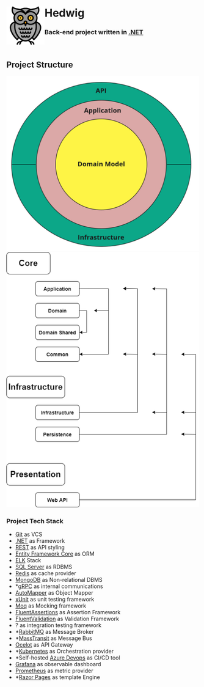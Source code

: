 # Hedwig <img align="left" width="100" height="100" src="https://github.com/smzerehpoush/hedwig/blob/main/docs/images/hedwig.png?raw=true" />
### Back-end project written in [.NET](https://dotnet.microsoft.com/)
<br/>

## Project Structure
<img src="https://github.com/smzerehpoush/hedwig/blob/main/docs/images/clean_architecture.jpg?raw=true" />
<img src="https://github.com/smzerehpoush/hedwig/blob/main/docs/images/application_architecture.png?raw=true" />

### Project Tech Stack
- [Git](https://git-scm.com) as VCS
- [.NET](https://dotnet.microsoft.com/) as Framework
- [REST](https://en.wikipedia.org/wiki/Representational_state_transfer) as API styling
- [Entity Framework Core](https://github.com/dotnet/efcore#entity-framework-core) as ORM
- [ELK](https://www.elastic.co/what-is/elk-stack) Stack
- [SQL Server](https://www.microsoft.com/en-au/sql-server/sql-server-2019) as RDBMS
- [Redis](https://redis.io/) as cache provider
- [MongoDB](https://www.mongodb.com/) as Non-relational DBMS
- *[gRPC](https://en.wikipedia.org/wiki/GRPC) as internal communications
- [AutoMapper](https://automapper.org/) as Object Mapper
- [xUnit](https://xunit.net/) as unit testing framework
- [Moq](https://github.com/moq/moq) as Mocking framework
- [FluentAssertions](https://fluentassertions.com/) as Assertion Framework
- [FluentValidation](https://fluentvalidation.net/) as Validation Framework
- ? as integration testing framework
- *[RabbitMQ](https://www.rabbitmq.com/) as Message Broker
- *[MassTransit](https://masstransit-project.com/) as Message Bus
- [Ocelot](https://github.com/ThreeMammals/Ocelot) as API Gateway
- *[Kubernetes](https://kubernetes.io/) as Orchestration provider
- *Self-hosted [Azure Devops](https://azure.microsoft.com/en-us/services/devops/) as CI/CD tool
- [Grafana](https://grafana.com/) as observable dashboard
- [Prometheus](https://prometheus.io/) as metric provider
- *[Razor Pages](https://docs.microsoft.com/en-us/aspnet/core/razor-pages) as template Engine
